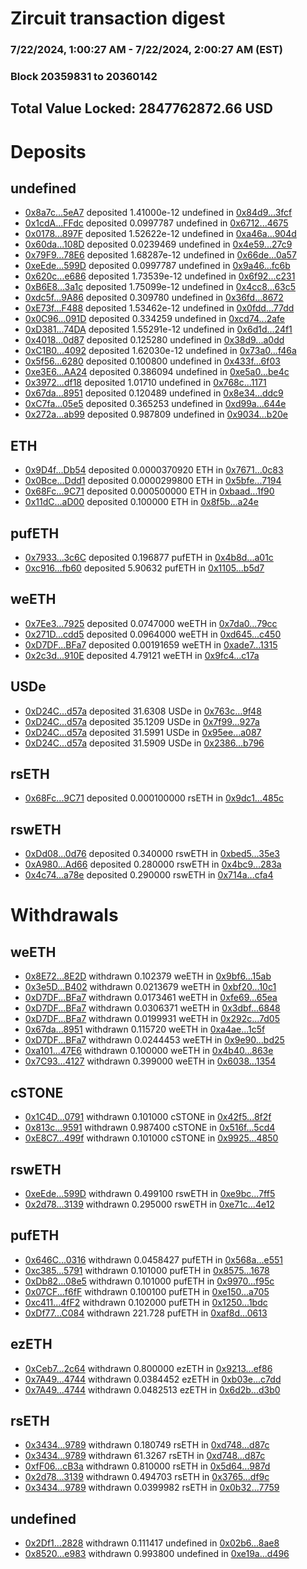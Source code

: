 # Zircuit transaction digest
### 7/22/2024, 1:00:27 AM - 7/22/2024, 2:00:27 AM (EST)
### Block 20359831 to 20360142

## Total Value Locked: 2847762872.66 USD

# Deposits
## undefined
- [0x8a7c...5eA7](https://etherscan.io/address/0x8a7cd852dfEE6a5C05a8F049A17A14361f8e5eA7) deposited 1.41000e-12 undefined in [0x84d9...3fcf](https://etherscan.io/tx/0x8a7cd852dfEE6a5C05a8F049A17A14361f8e5eA7)
- [0x1cdA...FFdc](https://etherscan.io/address/0x1cdADDf37E19ceC6d5670c80245f754B9799FFdc) deposited 0.0997787 undefined in [0x6712...4675](https://etherscan.io/tx/0x1cdADDf37E19ceC6d5670c80245f754B9799FFdc)
- [0x0178...897F](https://etherscan.io/address/0x01788e63E54d738F0DAC036DE1392284d467897F) deposited 1.52622e-12 undefined in [0xa46a...904d](https://etherscan.io/tx/0x01788e63E54d738F0DAC036DE1392284d467897F)
- [0x60da...108D](https://etherscan.io/address/0x60da1d976BA3F1B4A899fEd41A70EF3B102f108D) deposited 0.0239469 undefined in [0x4e59...27c9](https://etherscan.io/tx/0x60da1d976BA3F1B4A899fEd41A70EF3B102f108D)
- [0x79F9...78E6](https://etherscan.io/address/0x79F91E61466426E50499b9bD56e46ac2f9Df78E6) deposited 1.68287e-12 undefined in [0x66de...0a57](https://etherscan.io/tx/0x79F91E61466426E50499b9bD56e46ac2f9Df78E6)
- [0xeEde...599D](https://etherscan.io/address/0xeEde6286bD4B5f5edE1488Dd2A86E8e76892599D) deposited 0.0997787 undefined in [0x9a46...fc6b](https://etherscan.io/tx/0xeEde6286bD4B5f5edE1488Dd2A86E8e76892599D)
- [0x620c...e686](https://etherscan.io/address/0x620cCF72Bf4a7d444030320aDBBC6cCD9488e686) deposited 1.73539e-12 undefined in [0x6f92...c231](https://etherscan.io/tx/0x620cCF72Bf4a7d444030320aDBBC6cCD9488e686)
- [0xB6E8...3a1c](https://etherscan.io/address/0xB6E80081610f99757CC910fB31B0a3311f6c3a1c) deposited 1.75099e-12 undefined in [0x4cc8...63c5](https://etherscan.io/tx/0xB6E80081610f99757CC910fB31B0a3311f6c3a1c)
- [0xdc5f...9A86](https://etherscan.io/address/0xdc5f012DB2d33F181888c7581754dA3706aa9A86) deposited 0.309780 undefined in [0x36fd...8672](https://etherscan.io/tx/0xdc5f012DB2d33F181888c7581754dA3706aa9A86)
- [0xE73f...F488](https://etherscan.io/address/0xE73fF3bb55e5B407EEbd10930C80449101a9F488) deposited 1.53462e-12 undefined in [0x0fdd...77dd](https://etherscan.io/tx/0xE73fF3bb55e5B407EEbd10930C80449101a9F488)
- [0x0C96...091D](https://etherscan.io/address/0x0C96883C04375404fd89f054e055D6a20644091D) deposited 0.334259 undefined in [0xcd74...2afe](https://etherscan.io/tx/0x0C96883C04375404fd89f054e055D6a20644091D)
- [0xD381...74DA](https://etherscan.io/address/0xD3819bD2023035a540a216a1863f14e7AB0274DA) deposited 1.55291e-12 undefined in [0x6d1d...24f1](https://etherscan.io/tx/0xD3819bD2023035a540a216a1863f14e7AB0274DA)
- [0x4018...0d87](https://etherscan.io/address/0x40186481842b6a99f638E80324832550d8860d87) deposited 0.125280 undefined in [0x38d9...a0dd](https://etherscan.io/tx/0x40186481842b6a99f638E80324832550d8860d87)
- [0xC1B0...4092](https://etherscan.io/address/0xC1B081b0608CDC001024BdB8Be9AF4dA65474092) deposited 1.62030e-12 undefined in [0x73a0...f46a](https://etherscan.io/tx/0xC1B081b0608CDC001024BdB8Be9AF4dA65474092)
- [0x5f56...6280](https://etherscan.io/address/0x5f565d56f2B51C50B6769c2D7b23949Cc5DE6280) deposited 0.100800 undefined in [0x433f...6f03](https://etherscan.io/tx/0x5f565d56f2B51C50B6769c2D7b23949Cc5DE6280)
- [0xe3E6...AA24](https://etherscan.io/address/0xe3E6520062DA4132FF4CFE0064767e564759AA24) deposited 0.386094 undefined in [0xe5a0...be4c](https://etherscan.io/tx/0xe3E6520062DA4132FF4CFE0064767e564759AA24)
- [0x3972...df18](https://etherscan.io/address/0x3972f6D89332493aFBA98370D4eC503c059adf18) deposited 1.01710 undefined in [0x768c...1171](https://etherscan.io/tx/0x3972f6D89332493aFBA98370D4eC503c059adf18)
- [0x67da...8951](https://etherscan.io/address/0x67da83c3F73FE973f507ad794090d4eC652b8951) deposited 0.120489 undefined in [0x8e34...ddc9](https://etherscan.io/tx/0x67da83c3F73FE973f507ad794090d4eC652b8951)
- [0xC7fa...05e5](https://etherscan.io/address/0xC7fab68B12579fC5Af2efB756258289F7A7005e5) deposited 0.365253 undefined in [0xd99a...644e](https://etherscan.io/tx/0xC7fab68B12579fC5Af2efB756258289F7A7005e5)
- [0x272a...ab99](https://etherscan.io/address/0x272aC3aAb962C84c3073b47a85B6D5C5ff6Fab99) deposited 0.987809 undefined in [0x9034...b20e](https://etherscan.io/tx/0x272aC3aAb962C84c3073b47a85B6D5C5ff6Fab99)
## ETH
- [0x9D4f...Db54](https://etherscan.io/address/0x9D4f37284aB42a59D6bb367eE82Ffc3dB91aDb54) deposited 0.0000370920 ETH in [0x7671...0c83](https://etherscan.io/tx/0x9D4f37284aB42a59D6bb367eE82Ffc3dB91aDb54)
- [0x0Bce...Ddd1](https://etherscan.io/address/0x0BcedA1412bad23bb8178c9FD6Aee73B5165Ddd1) deposited 0.0000299800 ETH in [0x5bfe...7194](https://etherscan.io/tx/0x0BcedA1412bad23bb8178c9FD6Aee73B5165Ddd1)
- [0x68Fc...9C71](https://etherscan.io/address/0x68FcB9f7862068648D54bD432f72ee848A2B9C71) deposited 0.000500000 ETH in [0xbaad...1f90](https://etherscan.io/tx/0x68FcB9f7862068648D54bD432f72ee848A2B9C71)
- [0x11dC...aD00](https://etherscan.io/address/0x11dC36F3dd7FB38AB22366a3A8CfFccAca61aD00) deposited 0.100000 ETH in [0x8f5b...a24e](https://etherscan.io/tx/0x11dC36F3dd7FB38AB22366a3A8CfFccAca61aD00)
## pufETH
- [0x7933...3c6C](https://etherscan.io/address/0x7933E34D3B4617ac2DA5750f84436A3d019E3c6C) deposited 0.196877 pufETH in [0x4b8d...a01c](https://etherscan.io/tx/0x7933E34D3B4617ac2DA5750f84436A3d019E3c6C)
- [0xc916...fb60](https://etherscan.io/address/0xc916aD71a9eDF90b2957b9317Dda588E82f7fb60) deposited 5.90632 pufETH in [0x1105...b5d7](https://etherscan.io/tx/0xc916aD71a9eDF90b2957b9317Dda588E82f7fb60)
## weETH
- [0x7Ee3...7925](https://etherscan.io/address/0x7Ee3c477E34B5aD57653F8C79f56363e56B97925) deposited 0.0747000 weETH in [0x7da0...79cc](https://etherscan.io/tx/0x7Ee3c477E34B5aD57653F8C79f56363e56B97925)
- [0x271D...cdd5](https://etherscan.io/address/0x271D41193233A10F285f1757852f5F4748b0cdd5) deposited 0.0964000 weETH in [0xd645...c450](https://etherscan.io/tx/0x271D41193233A10F285f1757852f5F4748b0cdd5)
- [0xD7DF...BFa7](https://etherscan.io/address/0xD7DF7E085214743530afF339aFC420c7c720BFa7) deposited 0.00191659 weETH in [0xade7...1315](https://etherscan.io/tx/0xD7DF7E085214743530afF339aFC420c7c720BFa7)
- [0x2c3d...910E](https://etherscan.io/address/0x2c3dD43157a0c030410adB3D4893D909041c910E) deposited 4.79121 weETH in [0x9fc4...c17a](https://etherscan.io/tx/0x2c3dD43157a0c030410adB3D4893D909041c910E)
## USDe
- [0xD24C...d57a](https://etherscan.io/address/0xD24Cfe2d0fa81369ca6291c28ac5426e16B6d57a) deposited 31.6308 USDe in [0x763c...9f48](https://etherscan.io/tx/0xD24Cfe2d0fa81369ca6291c28ac5426e16B6d57a)
- [0xD24C...d57a](https://etherscan.io/address/0xD24Cfe2d0fa81369ca6291c28ac5426e16B6d57a) deposited 35.1209 USDe in [0x7f99...927a](https://etherscan.io/tx/0xD24Cfe2d0fa81369ca6291c28ac5426e16B6d57a)
- [0xD24C...d57a](https://etherscan.io/address/0xD24Cfe2d0fa81369ca6291c28ac5426e16B6d57a) deposited 31.5991 USDe in [0x95ee...a087](https://etherscan.io/tx/0xD24Cfe2d0fa81369ca6291c28ac5426e16B6d57a)
- [0xD24C...d57a](https://etherscan.io/address/0xD24Cfe2d0fa81369ca6291c28ac5426e16B6d57a) deposited 31.5909 USDe in [0x2386...b796](https://etherscan.io/tx/0xD24Cfe2d0fa81369ca6291c28ac5426e16B6d57a)
## rsETH
- [0x68Fc...9C71](https://etherscan.io/address/0x68FcB9f7862068648D54bD432f72ee848A2B9C71) deposited 0.000100000 rsETH in [0x9dc1...485c](https://etherscan.io/tx/0x68FcB9f7862068648D54bD432f72ee848A2B9C71)
## rswETH
- [0xDd08...0d76](https://etherscan.io/address/0xDd086b06dB1458Dbc7642c31EE2919604c490d76) deposited 0.340000 rswETH in [0xbed5...35e3](https://etherscan.io/tx/0xDd086b06dB1458Dbc7642c31EE2919604c490d76)
- [0xA980...Ad66](https://etherscan.io/address/0xA980f0e0560e162Dadad3B70381651cc6A6CAd66) deposited 0.280000 rswETH in [0x4bc9...283a](https://etherscan.io/tx/0xA980f0e0560e162Dadad3B70381651cc6A6CAd66)
- [0x4c74...a78e](https://etherscan.io/address/0x4c74756a617CafE91552Efbb9FFf419BEA01a78e) deposited 0.290000 rswETH in [0x714a...cfa4](https://etherscan.io/tx/0x4c74756a617CafE91552Efbb9FFf419BEA01a78e)
# Withdrawals
## weETH
- [0x8E72...8E2D](https://etherscan.io/address/0x8E72cC12c747C0c65439176b5f5D881D43F18E2D) withdrawn 0.102379 weETH in [0x9bf6...15ab](https://etherscan.io/tx/0x8E72cC12c747C0c65439176b5f5D881D43F18E2D)
- [0x3e5D...B402](https://etherscan.io/address/0x3e5D038F3578Eb2485562c965D777c0B793DB402) withdrawn 0.0213679 weETH in [0xbf20...10c1](https://etherscan.io/tx/0x3e5D038F3578Eb2485562c965D777c0B793DB402)
- [0xD7DF...BFa7](https://etherscan.io/address/0xD7DF7E085214743530afF339aFC420c7c720BFa7) withdrawn 0.0173461 weETH in [0xfe69...65ea](https://etherscan.io/tx/0xD7DF7E085214743530afF339aFC420c7c720BFa7)
- [0xD7DF...BFa7](https://etherscan.io/address/0xD7DF7E085214743530afF339aFC420c7c720BFa7) withdrawn 0.0306371 weETH in [0x3dbf...6848](https://etherscan.io/tx/0xD7DF7E085214743530afF339aFC420c7c720BFa7)
- [0xD7DF...BFa7](https://etherscan.io/address/0xD7DF7E085214743530afF339aFC420c7c720BFa7) withdrawn 0.0199931 weETH in [0x292c...7d05](https://etherscan.io/tx/0xD7DF7E085214743530afF339aFC420c7c720BFa7)
- [0x67da...8951](https://etherscan.io/address/0x67da83c3F73FE973f507ad794090d4eC652b8951) withdrawn 0.115720 weETH in [0xa4ae...1c5f](https://etherscan.io/tx/0x67da83c3F73FE973f507ad794090d4eC652b8951)
- [0xD7DF...BFa7](https://etherscan.io/address/0xD7DF7E085214743530afF339aFC420c7c720BFa7) withdrawn 0.0244453 weETH in [0x9e90...bd25](https://etherscan.io/tx/0xD7DF7E085214743530afF339aFC420c7c720BFa7)
- [0xa101...47E6](https://etherscan.io/address/0xa101f25569b42beEdFd8c42964314F35E59947E6) withdrawn 0.100000 weETH in [0x4b40...863e](https://etherscan.io/tx/0xa101f25569b42beEdFd8c42964314F35E59947E6)
- [0x7C93...4127](https://etherscan.io/address/0x7C93962e334791aD4e8e6845DA30b0862b784127) withdrawn 0.399000 weETH in [0x6038...1354](https://etherscan.io/tx/0x7C93962e334791aD4e8e6845DA30b0862b784127)
## cSTONE
- [0x1C4D...0791](https://etherscan.io/address/0x1C4D4c20E38406077a1eCcAdc873664953410791) withdrawn 0.101000 cSTONE in [0x42f5...8f2f](https://etherscan.io/tx/0x1C4D4c20E38406077a1eCcAdc873664953410791)
- [0x813c...9591](https://etherscan.io/address/0x813c7293ee93d2edd01FF12f25BaFA547E8C9591) withdrawn 0.987400 cSTONE in [0x516f...5cd4](https://etherscan.io/tx/0x813c7293ee93d2edd01FF12f25BaFA547E8C9591)
- [0xE8C7...499f](https://etherscan.io/address/0xE8C7a7dA268544fdab27Ad3CB097c5F02C3e499f) withdrawn 0.101000 cSTONE in [0x9925...4850](https://etherscan.io/tx/0xE8C7a7dA268544fdab27Ad3CB097c5F02C3e499f)
## rswETH
- [0xeEde...599D](https://etherscan.io/address/0xeEde6286bD4B5f5edE1488Dd2A86E8e76892599D) withdrawn 0.499100 rswETH in [0xe9bc...7ff5](https://etherscan.io/tx/0xeEde6286bD4B5f5edE1488Dd2A86E8e76892599D)
- [0x2d78...3139](https://etherscan.io/address/0x2d78a19E838a88827749571Cf1a0D381Fd563139) withdrawn 0.295000 rswETH in [0xe71c...4e12](https://etherscan.io/tx/0x2d78a19E838a88827749571Cf1a0D381Fd563139)
## pufETH
- [0x646C...0316](https://etherscan.io/address/0x646C58F41320d2124c146AB926F035BAAA680316) withdrawn 0.0458427 pufETH in [0x568a...e551](https://etherscan.io/tx/0x646C58F41320d2124c146AB926F035BAAA680316)
- [0xc385...5791](https://etherscan.io/address/0xc385944ea9f108cF46b14609c0DCB63C25bD5791) withdrawn 0.101000 pufETH in [0x8575...1678](https://etherscan.io/tx/0xc385944ea9f108cF46b14609c0DCB63C25bD5791)
- [0xDb82...08e5](https://etherscan.io/address/0xDb82593530D217d7495f6146f846Daad1fcd08e5) withdrawn 0.101000 pufETH in [0x9970...f95c](https://etherscan.io/tx/0xDb82593530D217d7495f6146f846Daad1fcd08e5)
- [0x07CF...f6fF](https://etherscan.io/address/0x07CF483f903ab607AC09da12111c75Ca391Cf6fF) withdrawn 0.100100 pufETH in [0xe150...a705](https://etherscan.io/tx/0x07CF483f903ab607AC09da12111c75Ca391Cf6fF)
- [0xc411...4fF2](https://etherscan.io/address/0xc41162a3E77a610bA244A0332E357025891a4fF2) withdrawn 0.102000 pufETH in [0x1250...1bdc](https://etherscan.io/tx/0xc41162a3E77a610bA244A0332E357025891a4fF2)
- [0xDf77...C084](https://etherscan.io/address/0xDf77510022C066e0E0D75eCfe8FD42964618C084) withdrawn 221.728 pufETH in [0xaf8d...0613](https://etherscan.io/tx/0xDf77510022C066e0E0D75eCfe8FD42964618C084)
## ezETH
- [0xCeb7...2c64](https://etherscan.io/address/0xCeb7ce83f16FF4B4331A290f36464cc6e90c2c64) withdrawn 0.800000 ezETH in [0x9213...ef86](https://etherscan.io/tx/0xCeb7ce83f16FF4B4331A290f36464cc6e90c2c64)
- [0x7A49...4744](https://etherscan.io/address/0x7A493Be5c2ce014cD049Bf178a1ac0Db1B434744) withdrawn 0.0384452 ezETH in [0xb03e...c7dd](https://etherscan.io/tx/0x7A493Be5c2ce014cD049Bf178a1ac0Db1B434744)
- [0x7A49...4744](https://etherscan.io/address/0x7A493Be5c2ce014cD049Bf178a1ac0Db1B434744) withdrawn 0.0482513 ezETH in [0x6d2b...d3b0](https://etherscan.io/tx/0x7A493Be5c2ce014cD049Bf178a1ac0Db1B434744)
## rsETH
- [0x3434...9789](https://etherscan.io/address/0x34349c5569e7B846c3558961552D2202760A9789) withdrawn 0.180749 rsETH in [0xd748...d87c](https://etherscan.io/tx/0x34349c5569e7B846c3558961552D2202760A9789)
- [0x3434...9789](https://etherscan.io/address/0x34349c5569e7B846c3558961552D2202760A9789) withdrawn 61.3267 rsETH in [0xd748...d87c](https://etherscan.io/tx/0x34349c5569e7B846c3558961552D2202760A9789)
- [0xfF06...cB3a](https://etherscan.io/address/0xfF0642F71889101d1E8d3955d7148883F9d6cB3a) withdrawn 0.810000 rsETH in [0x5d64...987d](https://etherscan.io/tx/0xfF0642F71889101d1E8d3955d7148883F9d6cB3a)
- [0x2d78...3139](https://etherscan.io/address/0x2d78a19E838a88827749571Cf1a0D381Fd563139) withdrawn 0.494703 rsETH in [0x3765...df9c](https://etherscan.io/tx/0x2d78a19E838a88827749571Cf1a0D381Fd563139)
- [0x3434...9789](https://etherscan.io/address/0x34349c5569e7B846c3558961552D2202760A9789) withdrawn 0.0399982 rsETH in [0x0b32...7759](https://etherscan.io/tx/0x34349c5569e7B846c3558961552D2202760A9789)
## undefined
- [0x2Df1...2828](https://etherscan.io/address/0x2Df1D592300168c3F066e6285066ADfD299A2828) withdrawn 0.111417 undefined in [0x02b6...8ae8](https://etherscan.io/tx/0x2Df1D592300168c3F066e6285066ADfD299A2828)
- [0x8520...e983](https://etherscan.io/address/0x8520Feed7CdC4905b7B5C3986b19642A456ce983) withdrawn 0.993800 undefined in [0xe19a...d496](https://etherscan.io/tx/0x8520Feed7CdC4905b7B5C3986b19642A456ce983)
